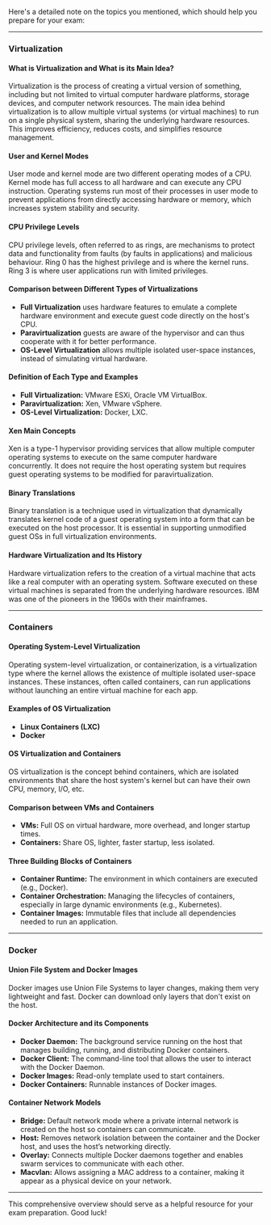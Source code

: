 Here's a detailed note on the topics you mentioned, which should help you prepare for your exam:

---

### Virtualization

#### What is Virtualization and What is its Main Idea?
Virtualization is the process of creating a virtual version of something, including but not limited to virtual computer hardware platforms, storage devices, and computer network resources. The main idea behind virtualization is to allow multiple virtual systems (or virtual machines) to run on a single physical system, sharing the underlying hardware resources. This improves efficiency, reduces costs, and simplifies resource management.

#### User and Kernel Modes
User mode and kernel mode are two different operating modes of a CPU. Kernel mode has full access to all hardware and can execute any CPU instruction. Operating systems run most of their processes in user mode to prevent applications from directly accessing hardware or memory, which increases system stability and security.

#### CPU Privilege Levels
CPU privilege levels, often referred to as rings, are mechanisms to protect data and functionality from faults (by faults in applications) and malicious behaviour. Ring 0 has the highest privilege and is where the kernel runs. Ring 3 is where user applications run with limited privileges.

#### Comparison between Different Types of Virtualizations
- **Full Virtualization** uses hardware features to emulate a complete hardware environment and execute guest code directly on the host's CPU.
- **Paravirtualization** guests are aware of the hypervisor and can thus cooperate with it for better performance.
- **OS-Level Virtualization** allows multiple isolated user-space instances, instead of simulating virtual hardware.

#### Definition of Each Type and Examples
- **Full Virtualization:** VMware ESXi, Oracle VM VirtualBox.
- **Paravirtualization:** Xen, VMware vSphere.
- **OS-Level Virtualization:** Docker, LXC.

#### Xen Main Concepts
Xen is a type-1 hypervisor providing services that allow multiple computer operating systems to execute on the same computer hardware concurrently. It does not require the host operating system but requires guest operating systems to be modified for paravirtualization.

#### Binary Translations
Binary translation is a technique used in virtualization that dynamically translates kernel code of a guest operating system into a form that can be executed on the host processor. It is essential in supporting unmodified guest OSs in full virtualization environments.

#### Hardware Virtualization and Its History
Hardware virtualization refers to the creation of a virtual machine that acts like a real computer with an operating system. Software executed on these virtual machines is separated from the underlying hardware resources. IBM was one of the pioneers in the 1960s with their mainframes.

---

### Containers

#### Operating System-Level Virtualization
Operating system-level virtualization, or containerization, is a virtualization type where the kernel allows the existence of multiple isolated user-space instances. These instances, often called containers, can run applications without launching an entire virtual machine for each app.

#### Examples of OS Virtualization
- **Linux Containers (LXC)**
- **Docker**

#### OS Virtualization and Containers
OS virtualization is the concept behind containers, which are isolated environments that share the host system's kernel but can have their own CPU, memory, I/O, etc.

#### Comparison between VMs and Containers
- **VMs:** Full OS on virtual hardware, more overhead, and longer startup times.
- **Containers:** Share OS, lighter, faster startup, less isolated.

#### Three Building Blocks of Containers
- **Container Runtime:** The environment in which containers are executed (e.g., Docker).
- **Container Orchestration:** Managing the lifecycles of containers, especially in large dynamic environments (e.g., Kubernetes).
- **Container Images:** Immutable files that include all dependencies needed to run an application.

---

### Docker

#### Union File System and Docker Images
Docker images use Union File Systems to layer changes, making them very lightweight and fast. Docker can download only layers that don't exist on the host.

#### Docker Architecture and its Components
- **Docker Daemon:** The background service running on the host that manages building, running, and distributing Docker containers.
- **Docker Client:** The command-line tool that allows the user to interact with the Docker Daemon.
- **Docker Images:** Read-only template used to start containers.
- **Docker Containers:** Runnable instances of Docker images.

#### Container Network Models
- **Bridge:** Default network mode where a private internal network is created on the host so containers can communicate.
- **Host:** Removes network isolation between the container and the Docker host, and uses the host’s networking directly.
- **Overlay:** Connects multiple Docker daemons together and enables swarm services to communicate with each other.
- **Macvlan:** Allows assigning a MAC address to a container, making it appear as a physical device on your network.

---

This comprehensive overview should serve as a helpful resource for your exam preparation. Good luck!